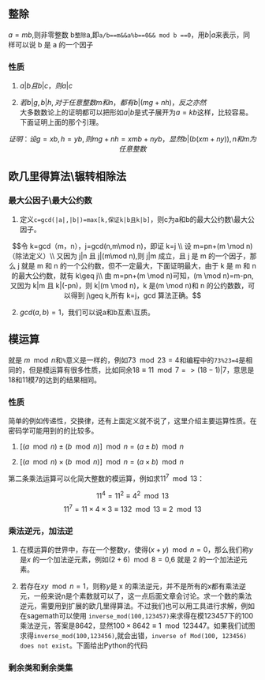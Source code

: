 ## 整除

$a=mb$,则非零整数 b`整除`a,即`a/b==m&&a%b==0&& mod b ==0`，用$b|a$来表示，同样可以说 b 是 a 的一个因子

### 性质

1. $a|b 且 b|c，则a|c$

2. $若b|g,b|h,对于任意整数m和n，都有b|(mg+nh)，反之亦然$  
大多数数论上的证明都可以把形如$a|b$是式子展开为$a=kb$这样，比较容易。下面证明上面的那个引理。

$$证明：设g=xb,h=yb,则 mg+nh=xmb+nyb，显然 b|(b(xm+ny)),n和m为任意整数$$

## 欧几里得算法\辗转相除法

### 最大公因子\最大公约数

1. 定义`c=gcd(|a|,|b|)=max[k,保证k|b且k|b]`，则c为a和b的最大公约数\最大公因子。  
   
$$令 k=gcd（m，n），j=gcd(n,m\mod n)，即证 k=j \\
设 m=pn+(m \mod n)（除法定义）\\
又因为 j|n 且 j|(m\mod n),则 j|m 成立，且 j 是 m 的一个因子，那么 j 就是 m 和 n 的一个公约数，但不一定最大，下面证明最大，由于 k 是 m 和 n 的最大公约数，就有 k\geq j\\
由 m=pn+(m \mod n)可知，(m \mod n)=m-pn,又因为 k|m 且 k|(-pn)，则 k|(m \mod n)，k 是(m \mod n)和 n 的公约数数，可以得到 j\geq k,所有 k=j，gcd 算法正确。$$  

2. $gcd(a,b)=1$，我们可以说a和b互素\互质。

## 模运算

就是 $m \mod n$和`%`意义是一样的，例如$73\mod 23 =4$和编程中的`73%23=4`是相同的，但是模运算有很多性质，比如同余$18 \equiv 11 \mod 7=>(18-1)|7$，意思是18和11模7的达到的结果相同。

### 性质
简单的例如传递性，交换律，还有上面定义就不说了，这里介绍主要运算性质。在密码学可能用到的的比较多。  

1. $[(a \mod n )\pm(b \mod n)] \mod n = (a\pm b) \mod n$  
   
2. $[(a \mod n )\times(b \mod n)] \mod n = (a \times b) \mod n$    
   
第二条乘法运算可以化简大整数的模运算，例如求$11^7 \mod 13$：

$$11^4=11^2 \equiv 4^2 \mod 13$$
$$11^7=11 \times 4 \times 3  \equiv 132 \mod 13 \equiv 2 \mod 13 $$

### 乘法逆元，加法逆

1. 在模运算的世界中，存在一个整数$y$，使得$(x+y)\mod n =0$，那么我们称$y$是$x$ 的一个加法逆元素，例如$(2+6)\mod 8 =0$,6 就是 2 的一个加法逆元素。  
   
2. 若存在$xy \mod n=1$，则称$y$是 x 的乘法逆元，并不是所有的x都有乘法逆元，一般来说n是个素数就可以了，这一点后面文章会讨论。求一个数的乘法逆元，需要用到扩展的欧几里得算法。不过我们也可以用工具进行求解，例如在sagemath可以使用
`inverse_mod(100,123457)`来求得在模123457下的100乘法逆元，答案是8642，显然$100 \times 8642 \equiv 1 \mod 123447$。如果我们试图求得`inverse_mod(100,123456)`,就会出错，`inverse of Mod(100, 123456) does not exist`。下面给出Python的代码

### 剩余类和剩余类集
